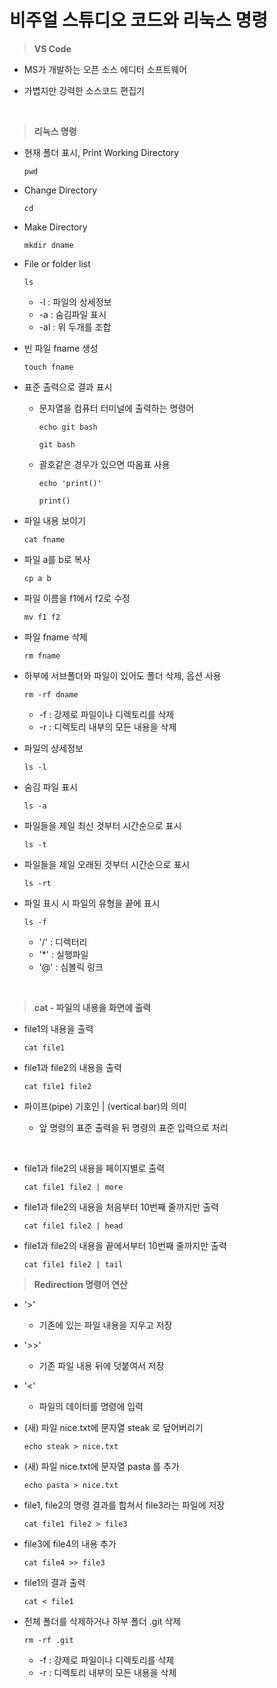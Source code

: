 # 비주얼 스튜디오 코드와 리눅스 명령


> **VS Code**

- MS가 개발하는 오픈 소스 에디터 소프트웨어
  
- 가볍지만 강력한 소스코드 편집기

<br>


> **리눅스 명령**

- 현재 폴더 표시, Print Working Directory
  ```
  pwd
  ```

- Change Directory
  ```
  cd
  ```

- Make Directory
  ```
  mkdir dname
  ```

- File or folder list
  ```
  ls
  ```
  - -l : 파일의 상세정보
  - -a : 숨김파일 표시
  - -al : 위 두개를 조합


- 빈 파일 fname 생성
  ```
  touch fname
  ```

- 표준 출력으로 결과 표시
  - 문자열을 컴퓨터 터미널에 출력하는 명령어
    ```
    echo git bash
    ```
    ```
    git bash
    ```
  
  - 괄호같은 경우가 있으면 따옴표 사용
    ```
    echo 'print()'
    ```
    ```
    print()
    ```

- 파일 내용 보이기
  ```
  cat fname
  ```

- 파일 a를 b로 복사
  ```
  cp a b
  ```

- 파일 이름을 f1에서 f2로 수정
  ```
  mv f1 f2
  ```

- 파일 fname 삭제
  ```
  rm fname
  ```

- 하부에 서브폴더와 파일이 있어도 폴더 삭제, 옵션 사용
  ```
  rm -rf dname
  ```
  - -f : 강제로 파일이나 디렉토리를 삭제
  - -r : 디렉토리 내부의 모든 내용을 삭제

- 파일의 상세정보
  ```
  ls -l
  ```

- 숨김 파일 표시
  ```
  ls -a
  ```

- 파일들을 제일 최신 것부터 시간순으로 표시
  ```
  ls -t
  ```

- 파일들을 제일 오래된 것부터 시간순으로 표시
  ```
  ls -rt
  ```

- 파일 표시 시 파일의 유형을 끝에 표시
  ```
  ls -f
  ```
  - '/' : 디렉터리
  - '*' : 실행파일
  - '@' : 심볼릭 링크

<br>


> **cat - 파일의 내용을 화면에 출력**

- file1의 내용을 출력
  ```
  cat file1
  ```

- file1과 file2의 내용을 출력
  ```
  cat file1 file2
  ```

- 파이프(pipe) 기호인 | (vertical bar)의 의미
  - 앞 명령의 표준 출력을 뒤 명령의 표준 입력으로 처리

<br>

- file1과 file2의 내용을 페이지별로 출력
  ```
  cat file1 file2 | more
  ```

- file1과 file2의 내용을 처음부터 10번째 줄까지만 출력
  ```
  cat file1 file2 | head
  ```

- file1과 file2의 내용을 끝에서부터 10번째 줄까지만 출력
  ```
  cat file1 file2 | tail
  ```

> **Redirection 명령어 연산**

- '>'
  - 기존에 있는 파일 내용을 지우고 저장

- '>>'
  - 기존 파일 내용 뒤에 덧붙여서 저장

- '<'
  - 파일의 데이터를 명령에 입력

- (새) 파일 nice.txt에 문자열 steak 로 덮어버리기
  ```
  echo steak > nice.txt
  ```

- (새) 파일 nice.txt에 문자열 pasta 를 추가
  ```
  echo pasta > nice.txt
  ```

- file1, file2의 명령 결과를 합쳐서 file3라는 파일에 저장
  ```
  cat file1 file2 > file3
  ```

- file3에 file4의 내용 추가
  ```
  cat file4 >> file3
  ```

- file1의 결과 출력
  ```
  cat < file1
  ```

- 전체 폴더를 삭제하거나 하부 폴더 .git 삭제
  ```
  rm -rf .git
  ```
  - -f : 강제로 파일이나 디렉토리를 삭제
  - -r : 디렉토리 내부의 모든 내용을 삭제
  

